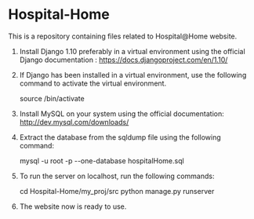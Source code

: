 # Hospital-Home
This is a repository containing files related to Hospital@Home website.


1. Install Django 1.10 preferably in a virtual environment using the official Django documentation : https://docs.djangoproject.com/en/1.10/

2. If Django has been installed in a virtual environment, use the following command to activate the virtual environment.
   
   source <myvirtualenv>/bin/activate	

3. Install MySQL on your system using the official documentation: 
   http://dev.mysql.com/downloads/

4. Extract the database from the sqldump file using the following command: 
    
    mysql -u root -p --one-database <destdbname> hospitalHome.sql 


5. To run the server on localhost, run the following commands: 

   cd Hospital-Home/my_proj/src 
   python manage.py runserver

6. The website now is ready to use.

